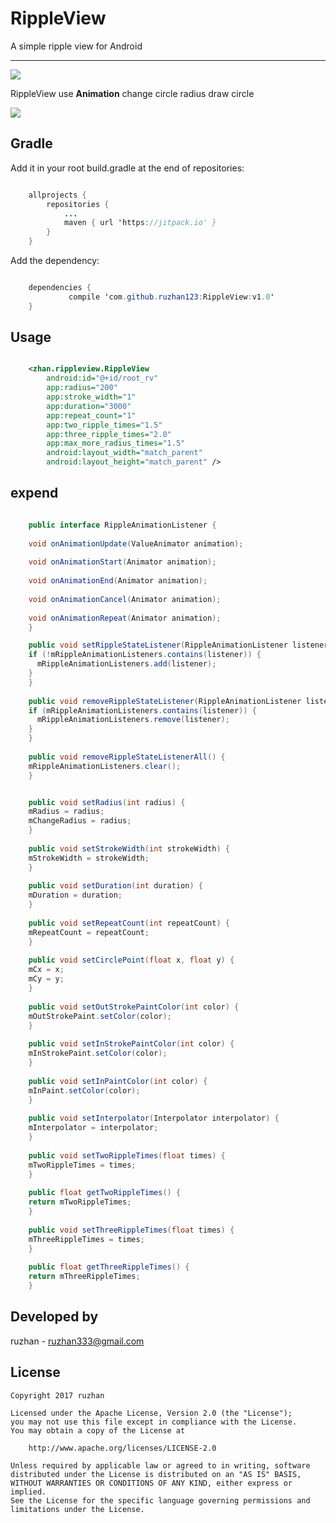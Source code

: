 
RippleView
===============

A simple ripple view for Android


-----


![](https://github.com/ruzhan123/RippleView/raw/master/gif/ripple.gif)




RippleView use **Animation** change circle radius draw circle

[![](https://jitpack.io/v/ruzhan123/RippleView.svg)](https://jitpack.io/#ruzhan123/RippleView)

Gradle
------

Add it in your root build.gradle at the end of repositories:


```java

	allprojects {
		repositories {
			...
			maven { url 'https://jitpack.io' }
		}
	}
```

Add the dependency:


```java

	dependencies {
	         compile 'com.github.ruzhan123:RippleView:v1.0'
	}
```

Usage
-----

```xml

	<zhan.rippleview.RippleView
	    android:id="@+id/root_rv"
	    app:radius="200"
	    app:stroke_width="1"
	    app:duration="3000"
	    app:repeat_count="1"
	    app:two_ripple_times="1.5"
	    app:three_ripple_times="2.0"
	    app:max_more_radius_times="1.5"
	    android:layout_width="match_parent"
	    android:layout_height="match_parent" />
```

expend
-------


```java

	public interface RippleAnimationListener {
	
	void onAnimationUpdate(ValueAnimator animation);
	
	void onAnimationStart(Animator animation);
	
	void onAnimationEnd(Animator animation);
	
	void onAnimationCancel(Animator animation);
	
	void onAnimationRepeat(Animator animation);
	}

	public void setRippleStateListener(RippleAnimationListener listener) {
	if (!mRippleAnimationListeners.contains(listener)) {
	  mRippleAnimationListeners.add(listener);
	}
	}
	
	public void removeRippleStateListener(RippleAnimationListener listener) {
	if (mRippleAnimationListeners.contains(listener)) {
	  mRippleAnimationListeners.remove(listener);
	}
	}
	
	public void removeRippleStateListenerAll() {
	mRippleAnimationListeners.clear();
	}
```

```java

	public void setRadius(int radius) {
	mRadius = radius;
	mChangeRadius = radius;
	}
	
	public void setStrokeWidth(int strokeWidth) {
	mStrokeWidth = strokeWidth;
	}
	
	public void setDuration(int duration) {
	mDuration = duration;
	}
	
	public void setRepeatCount(int repeatCount) {
	mRepeatCount = repeatCount;
	}
	
	public void setCirclePoint(float x, float y) {
	mCx = x;
	mCy = y;
	}
	
	public void setOutStrokePaintColor(int color) {
	mOutStrokePaint.setColor(color);
	}
	
	public void setInStrokePaintColor(int color) {
	mInStrokePaint.setColor(color);
	}
	
	public void setInPaintColor(int color) {
	mInPaint.setColor(color);
	}
	
	public void setInterpolator(Interpolator interpolator) {
	mInterpolator = interpolator;
	}
	
	public void setTwoRippleTimes(float times) {
	mTwoRippleTimes = times;
	}
	
	public float getTwoRippleTimes() {
	return mTwoRippleTimes;
	}
	
	public void setThreeRippleTimes(float times) {
	mThreeRippleTimes = times;
	}
	
	public float getThreeRippleTimes() {
	return mThreeRippleTimes;
	}

```

Developed by
-------

 ruzhan - <a href='javascript:'>ruzhan333@gmail.com</a>


License
-------

    Copyright 2017 ruzhan

    Licensed under the Apache License, Version 2.0 (the "License");
    you may not use this file except in compliance with the License.
    You may obtain a copy of the License at

        http://www.apache.org/licenses/LICENSE-2.0

    Unless required by applicable law or agreed to in writing, software
    distributed under the License is distributed on an "AS IS" BASIS,
    WITHOUT WARRANTIES OR CONDITIONS OF ANY KIND, either express or implied.
    See the License for the specific language governing permissions and
    limitations under the License.
